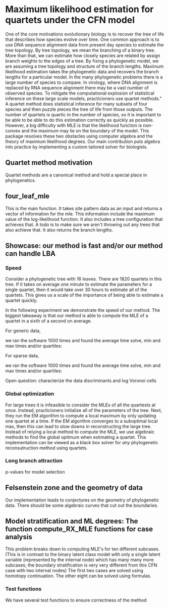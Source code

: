 # Maximum likelihood estimation for quartets under the CFN model

One of the core motivations evolutionary biology is to recover the tree of life that describes how species evolve over time. One common approach is to use DNA sequence alignment data from present day species to estimate the tree topology. By tree topology, we mean the branching of a binary tree. More than that, we can estimate how closely species are related by assign branch weights to the edges of a tree. By fixing a phylogenetic model, we are assuming a tree topology and structure of the branch lengths. Maximum likelihood estimation takes the phylogenetic data and recovers the branch lengths for a particular model. In the many phylogenetic problems there is a large number of species to compare. In virology, where DNA alignment is replaced by RNA sequence alignment there may be a vast number of observed species. To mitigate the computational explosion of statistical inference on these large scale models, practicioners use quartet methods." A quartet method does statistical inference for many subsets of four species and then puzzle pieces the tree of life from those outputs. The number of quartets is quartic in the number of species, so it is important to be able to be able to do this estimation correctly as quickly as possible. However, a big difficulty with MLE is that the likelihood function is non-convex and the maximum may lie on the boundary of the model. This package resolves these two obstacles using computer algebra and the theory of maximum likelihood degrees. Our main contribution puts algebra into practice by implementing a custom tailored solver for biologists. 

## Quartet method motivation
Quartet methods are a canonical method and hold a special place in phylogenetics.

## four_leaf_mle
This is the main function.
It takes site pattern data as an input and returns a vector of information for the mle.
This information include the maximum value of the log-likelihood function. 
It also includes a tree configuration that achieves that. A todo is to make sure we aren't throwing out any trees that also achieve that. 
It also returns the branch lengths. 

## Showcase: our method is fast and/or our method can handle LBA

### Speed
Consider a phylogenetic tree with 16 leaves. There are 1820 quartets in this tree. If it takes on average one minute to estimate the parameters for a single quartet, then it would take over 30 hours to estimate all of the quartets. This gives us a scale of the importance of being able to estimate a quartet quickly. 

In the following experiment we demonstrate the speed of our method. The biggest takeaway is that our method is able to compute the MLE of a quartet in a sixth of a second on average. 

For generic data, 

we ran the software 1000 times and found the average time solve, min and max times and/or quartiles:

For sparse data, 

we ran the software 1000 times and found the average time solve, min and max times and/or quartiles:

Open question: characterize the data discriminants and log Voronoi cells

### Global optimization 
For large trees it is infeasible to consider the MLEs of all the quartests at once. Instead, practicioners initialize all of the parameters of the tree. Next, they run the EM algorithm to compute a local maximum by only updating one quartet at a time. If the EM algorithm converges to a suboptimal local max, then this can lead to slow downs in reconstructing the large tree. Instead of relying a local method to compute the MLE, we use algebraic methods to find the global optimum when estimating a quartet. This implementation can be viewed as a black box solver for *any* phylogenetic reconsutruction method using quartets.  
### Long branch attraction
p-values for model selection 

## Felsenstein zone and the geometry of data 
Our implementation leads to conjectures on the geometry of phylogenetic data. There should be some algebraic curves that cut out the boundaries. 

## Model stratification and ML degrees: The function compute_RX_MLE functions for case analysis
This problem breaks down to computing MLE's for ten different subcases. (This is in contrast to the binary latent class model with only a single latent variable (represented by the internal node) which has many many more subcases; the boundary stratification is very very different from this CFN case with two internal nodes)
The first two cases are solved using homotopy continuation. 
The other eight can be solved using formulas.


### Test functions
We have several test functions to ensure correctness of the method 







